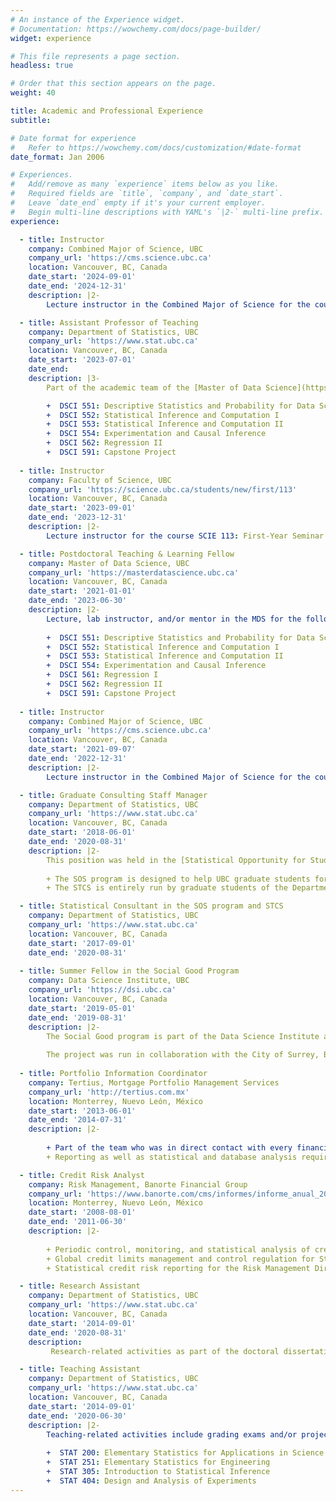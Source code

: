 ```yaml
---
# An instance of the Experience widget.
# Documentation: https://wowchemy.com/docs/page-builder/
widget: experience

# This file represents a page section.
headless: true

# Order that this section appears on the page.
weight: 40

title: Academic and Professional Experience
subtitle:

# Date format for experience
#   Refer to https://wowchemy.com/docs/customization/#date-format
date_format: Jan 2006

# Experiences.
#   Add/remove as many `experience` items below as you like.
#   Required fields are `title`, `company`, and `date_start`.
#   Leave `date_end` empty if it's your current employer.
#   Begin multi-line descriptions with YAML's `|2-` multi-line prefix.
experience:

  - title: Instructor
    company: Combined Major of Science, UBC
    company_url: 'https://cms.science.ubc.ca'
    location: Vancouver, BC, Canada
    date_start: '2024-09-01'
    date_end: '2024-12-31'
    description: |2-
        Lecture instructor in the Combined Major of Science for the course SCIE 300: Communicating Science.

  - title: Assistant Professor of Teaching
    company: Department of Statistics, UBC
    company_url: 'https://www.stat.ubc.ca'
    location: Vancouver, BC, Canada
    date_start: '2023-07-01'
    date_end:
    description: |3-
        Part of the academic team of the [Master of Data Science](https://ubc-mds.github.io/descriptions/) (MDS). I'm involved in the following courses:

        +  DSCI 551: Descriptive Statistics and Probability for Data Science
        +  DSCI 552: Statistical Inference and Computation I
        +  DSCI 553: Statistical Inference and Computation II
        +  DSCI 554: Experimentation and Causal Inference
        +  DSCI 562: Regression II
        +  DSCI 591: Capstone Project    
  
  - title: Instructor
    company: Faculty of Science, UBC
    company_url: 'https://science.ubc.ca/students/new/first/113'
    location: Vancouver, BC, Canada
    date_start: '2023-09-01'
    date_end: '2023-12-31'
    description: |2-
        Lecture instructor for the course SCIE 113: First-Year Seminar in Science.

  - title: Postdoctoral Teaching & Learning Fellow
    company: Master of Data Science, UBC
    company_url: 'https://masterdatascience.ubc.ca'
    location: Vancouver, BC, Canada
    date_start: '2021-01-01'
    date_end: '2023-06-30'
    description: |2-
        Lecture, lab instructor, and/or mentor in the MDS for the following courses:
        
        +  DSCI 551: Descriptive Statistics and Probability for Data Science
        +  DSCI 552: Statistical Inference and Computation I
        +  DSCI 553: Statistical Inference and Computation II
        +  DSCI 554: Experimentation and Causal Inference
        +  DSCI 561: Regression I
        +  DSCI 562: Regression II
        +  DSCI 591: Capstone Project
  
  - title: Instructor
    company: Combined Major of Science, UBC
    company_url: 'https://cms.science.ubc.ca'
    location: Vancouver, BC, Canada
    date_start: '2021-09-07'
    date_end: '2022-12-31'
    description: |2-
        Lecture instructor in the Combined Major of Science for the course SCIE 300: Communicating Science.

  - title: Graduate Consulting Staff Manager
    company: Department of Statistics, UBC
    company_url: 'https://www.stat.ubc.ca'
    location: Vancouver, BC, Canada
    date_start: '2018-06-01'
    date_end: '2020-08-31'
    description: |2-
        This position was held in the [Statistical Opportunity for Students (SOS) program](https://asda.stat.ubc.ca/sos/) and the [Short Term Consulting Service (STCS)](https://www.stat.ubc.ca/~stcs/): 
        
        + The SOS program is designed to help UBC graduate students formulate and understand the statistical matters involved in their research projects. This initiative is managed by the [Applied Statistics and Data Science (ASDa) group](https://asda.stat.ubc.ca) at the Department of Statistics. 
        + The STCS is entirely run by graduate students of the Department of Statistics. This initiative is meant to provide professional statistical assistance to on and off-campus clients. Graduate consultants are completely in charge of these consulting projects.

  - title: Statistical Consultant in the SOS program and STCS
    company: Department of Statistics, UBC
    company_url: 'https://www.stat.ubc.ca'
    location: Vancouver, BC, Canada
    date_start: '2017-09-01'
    date_end: '2020-08-31'
    
  - title: Summer Fellow in the Social Good Program
    company: Data Science Institute, UBC
    company_url: 'https://dsi.ubc.ca'
    location: Vancouver, BC, Canada
    date_start: '2019-05-01'
    date_end: '2019-08-31'
    description: |2-
        The Social Good program is part of the Data Science Institute and runs annually every summer term. The program has interdisciplinary teams composed of undergraduate and graduate students, who partner with public organizations in Data Science related projects with a social impact. 
        
        The project was run in collaboration with the City of Surrey, BC. The main activities were focused on exploratory data analysis and modelling, which were targeted to assist policy decision makers in the implementation of the  city’s electric vehicle strategy (more information can be found [here](https://dsi.ubc.ca/data-science-social-good-2019)).
        
  - title: Portfolio Information Coordinator
    company: Tertius, Mortgage Portfolio Management Services
    company_url: 'http://tertius.com.mx'
    location: Monterrey, Nuevo León, México
    date_start: '2013-06-01'
    date_end: '2014-07-31'
    description: |2-
    
        + Part of the team who was in direct contact with every financial figure involved in the process of a mortgage portfolio management: trustees, development banking, common representatives, bondholders, and rating agencies. These portfolios back different mortgage-secured bonds in the Mexican securities market
        + Reporting as well as statistical and database analysis required by these financial figures.

  - title: Credit Risk Analyst
    company: Risk Management, Banorte Financial Group
    company_url: 'https://www.banorte.com/cms/informes/informe_anual_2014/eng/gfnorte_glance.html'
    location: Monterrey, Nuevo León, México
    date_start: '2008-08-01'
    date_end: '2011-06-30'
    description: |2-
    
        + Periodic control, monitoring, and statistical analysis of credit risk exposure in the bank’s portfolio.
        + Global credit limits management and control regulation for State and Municipality Governments, and Common Risk Groups.
        + Statistical credit risk reporting for the Risk Management Direction, Risk Policies Committee, and Board of Directors.

  - title: Research Assistant
    company: Department of Statistics, UBC
    company_url: 'https://www.stat.ubc.ca'
    location: Vancouver, BC, Canada
    date_start: '2014-09-01'
    date_end: '2020-08-31'
    description:
         Research-related activities as part of the doctoral dissertation in computer experiments.

  - title: Teaching Assistant
    company: Department of Statistics, UBC
    company_url: 'https://www.stat.ubc.ca'
    location: Vancouver, BC, Canada
    date_start: '2014-09-01'
    date_end: '2020-06-30'
    description: |2-
        Teaching-related activities include grading exams and/or projects, practicum design, and holding laboratories/office hours for the following undergraduate courses on a term-to-term basis:
        
        +  STAT 200: Elementary Statistics for Applications in Science
        +  STAT 251: Elementary Statistics for Engineering
        +  STAT 305: Introduction to Statistical Inference
        +  STAT 404: Design and Analysis of Experiments
---
```

